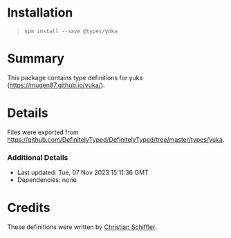 # Installation
> `npm install --save @types/yuka`

# Summary
This package contains type definitions for yuka (https://mugen87.github.io/yuka/).

# Details
Files were exported from https://github.com/DefinitelyTyped/DefinitelyTyped/tree/master/types/yuka.

### Additional Details
 * Last updated: Tue, 07 Nov 2023 15:11:36 GMT
 * Dependencies: none

# Credits
These definitions were written by [Christian Schiffler](https://github.com/discordier).
